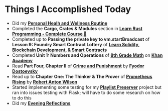 # Things I Accomplished Today

- Did my **[Personal Healh and Wellness Routine](../../routines/2024/personal-health-and-wellness-routine-2024-week-8.md)**
- Completed the **Cargo, Crates & Modules** section in **[Learn Rust Programming - Complete Course 🦀](https://www.youtube.com/watch?v=BpPEoZW5IiY)**
- Completed up to **Passing the private key to vm.startBroadcast** of **Lesson 9: Foundry Smart Contract Lottery** of **[Learn Solidity, Blockchain Development, & Smart Contracts](https://www.youtube.com/watch?v=umepbfKp5rI)**
- Completed **Unit 1: Numbers and Operations** of **[8th Grade Math](https://www.khanacademy.org/math/cc-eighth-grade-math)** on **[Khan Academy](https://www.khanacademy.org)**
- Read **Part Four, Chapter II** of **[Crime and Punishment](https://www.goodreads.com/book/show/7144.Crime_and_Punishment)** by **[Fyodor Dostoevsky](https://www.goodreads.com/author/show/3137322.Fyodor_Dostoevsky)**
- Read up to **Chapter One: The Thinker & The Prover** of **[Prometheus Rising](https://www.goodreads.com/book/show/28597.Prometheus_Rising)** by **[Robert Anton Wilson](https://www.goodreads.com/author/show/2918.Robert_Anton_Wilson)**
- Started implementing some testing for my **[Playlist Preserver](https://github.com/evorhard/Playlist-Preserver)** project but ran into issues testing with Flask; will have to do some research on how to do this
- Did my **[Evening Reflections](../../routines/evening-reflections.md)**
